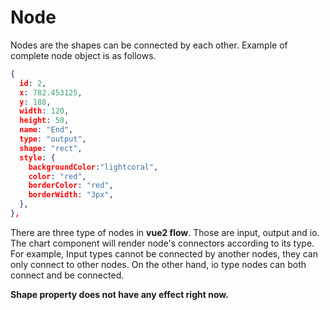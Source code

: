 # Node

Nodes are the shapes can be connected by each other. Example of complete node object is as follows.

```json
{
  id: 2,
  x: 782.453125,
  y: 188,
  width: 120,
  height: 50,
  name: "End",
  type: "output",
  shape: "rect",
  style: {
    backgroundColor:"lightcoral",
    color: "red",
    borderColor: "red",
    borderWidth: "3px",
  },
},
```

There are three type of nodes in **vue2 flow**. Those are input, output and io. The chart component will render node's connectors according to its type. For example, Input types cannot be connected by another nodes, they can only connect to other nodes. On the other hand, io type nodes can both connect and be connected.

**Shape property does not have any effect right now.**
